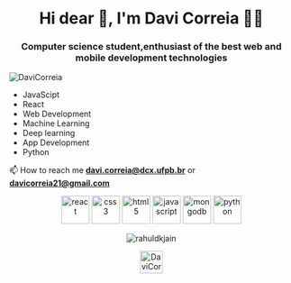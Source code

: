 <h1 align="center">Hi dear 👋, I'm Davi Correia 👨‍💻</h1>
<h3 align="center">Computer science student,enthusiast of the best web and mobile development technologies</h3>
<p align="left"> <img src="https://komarev.com/ghpvc/?username=DaviCorreia" alt="DaviCorreia" /> </p>

- JavaScipt
- React
- Web Development
- Machine Learning
- Deep learning
- App Development
- Python

📫 How to reach me **davi.correia@dcx.ufpb.br** or **davicorreia21@gmail.com** 

<p align="center"><img  src=https://devicons.github.io/devicon/devicon.git/icons/react/react-original-wordmark.svg alt=react width="50" height="50"/> <img src=https://devicons.github.io/devicon/devicon.git/icons/css3/css3-original-wordmark.svg alt=css3 width="50" height="50"/> <img src=https://devicons.github.io/devicon/devicon.git/icons/html5/html5-original-wordmark.svg alt=html5 width="50" height="50"/> <img src=https://devicons.github.io/devicon/devicon.git/icons/javascript/javascript-original.svg alt=javascript width="50" height="50"/> <img src=https://devicons.github.io/devicon/devicon.git/icons/mongodb/mongodb-original-wordmark.svg alt=mongodb width="50" height="50"/> <img src=https://devicons.github.io/devicon/devicon.git/icons/python/python-original-wordmark.svg alt=python width="50" height="50"/></p>
<p align="center"> <img src=https://github-readme-stats.vercel.app/api?username=rahuldkjain&show_icons=true alt=rahuldkjain /> </p>
<p align="center">
<a href="https://www.linkedin.com/in/davi-correia-3a5b8114b" target="blank"><img align="center" src="https://cdn.jsdelivr.net/npm/simple-icons@3.0.1/icons/linkedin.svg" alt="DaviCorreia" height="40" width="40" /></a>
</p>





























<!--
**DaviCorreia/DaviCorreia** is a ✨ _special_ ✨ repository because its `README.md` (this file) appears on your GitHub profile.

Here are some ideas to get you started:

- 🔭 I’m currently working on ...
- 🌱 I’m currently learning ...
- 👯 I’m looking to collaborate on ...
- 🤔 I’m looking for help with ...
- 💬 Ask me about ...
- 📫 How to reach me: ...
- 😄 Pronouns: ...
- ⚡ Fun fact: ...
-->

